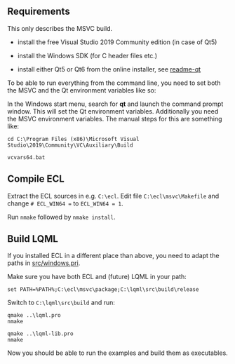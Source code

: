 
Requirements
------------

This only describes the MSVC build.

* install the free Visual Studio 2019 Community edition (in case of Qt5)

* install the Windows SDK (for C header files etc.)

* install either Qt5 or Qt6 from the online installer, see
  [readme-qt](readme-qt.md)

To be able to run everything from the command line, you need to set both
the MSVC and the Qt environment variables like so:

In the Windows start menu, search for **qt** and launch the command prompt
window. This will set the Qt environment variables. Additionally you need the
MSVC environment variables. The manual steps for this are something like:
```
cd C:\Program Files (x86)\Microsoft Visual Studio\2019\Community\VC\Auxiliary\Build 

vcvars64.bat
```



Compile ECL
-----------

Extract the ECL sources in e.g. `C:\ecl`. Edit file `C:\ecl\msvc\Makefile` and
change `# ECL_WIN64 =` to `ECL_WIN64 = 1`.

Run `nmake` followed by `nmake install`.



Build LQML
----------

If you installed ECL in a different place than above, you need to adapt the
paths in [src/windows.pri](src/windows.pri).

Make sure you have both ECL and (future) LQML in your path:
```
set PATH=%PATH%;C:\ecl\msvc\package;C:\lqml\src\build\release
```
Switch to `C:\lqml\src\build` and run:
```
qmake ..\lqml.pro
nmake

qmake ..\lqml-lib.pro
nmake
```

Now you should be able to run the examples and build them as executables.
